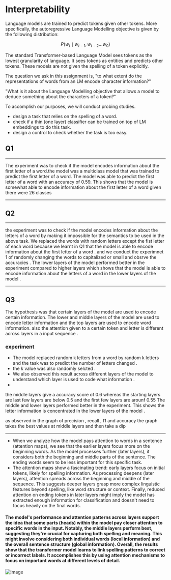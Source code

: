 # Interpretability 

Language models are trained to predict tokens given other tokens. More specifically, the autoregressive Language Modelling objective is given by the following distribution:

$$
P(w_{t} \mid w_{t-1}, w_{t-2} \dots w_0)
$$

The standard Transformer-based Language Model sees tokens as the lowest granularity of language. It sees tokens as entities and predicts other tokens. These models are not given the spelling of a token explicitly.

The question we ask in this assignment is, "to what extent do the representations of words from an LM encode character information?"

"What is it about the Language Modelling objective that allows a model to deduce something about the characters of a token?"


To accomplish our purposes, we will conduct probing studies.
- design a task that relies on the spelling of a word.
- check if a thin (one layer) classifier can be trained on top of LM embeddings to do this task.
- design a control to check whether the task is too easy.
  
## Q1
---
The experiment was to check if the model encodes information about the first letter of a word.the model was a multiclass model that was trained to predict the first letter of a word. The model was able to predict the first letter of a word with an accuracy of 0.59. This shows that the model is somewhat able to encode information about the first letter of a word given there were 26 classes

---
## Q2
---
the experiment was to check if the model encodes information about the letters of a word by making it impossible for the semantics to be used in the above task. We replaced the words with random letters except the fist letter of each word because we learnt in Q1 that the model is able to encode information about the first letter of a word  . and we conduct the experimnet 1 of randomly changing the words to capitalized or small and obsrve the accuracies .
The lower layers of the model performed better in the experiment compared to higher layers which shows that the model is able to encode information about the letters of a word in the lower layers of the model .

---
## Q3

The hypothesis was that certain layers of the model are used to encode certain information. The lower and middle layers of the model are used to encode letter information and the top layers are used to encode word information.
also the attention given to a certain token and letter is different across layers in a input sequence .


### experiment
- The model replaced random k letters from a word by random k letters and the task was to predict the number of letters changed .
- the k value was also randomly selcted .
- We also observed this result across different layers of the model to understand which layer is used to code what information .
-
the middle layers give a accuracy score of 0.6 whereas the starting layers are last few layers are below 0.5 and the first few layers are arounf 0.55
The middle and lower layers performed better in the experiment. This shows the letter information is concentrated in the lower layers of the model .

as observed in the graph of precision , recall , f1 and accuracy the graph takes the best values at middle layers and then take a dip 

---
 - When we analyze how the model pays attention to words in a sentence (attention maps), we see that the earlier layers focus more on the beginning words. As the model processes further (later layers), it considers both the beginning and middle parts of the sentence. The ending words seem to be less important for this specific task.
 - The attention maps show a fascinating trend: early layers focus on initial tokens, likely for spelling information. As processing deepens (later layers), attention spreads across the beginning and middle of the sequence. This suggests deeper layers grasp more complex linguistic features beyond spelling, like word structure or context. Finally, reduced attention on ending tokens in later layers might imply the model has extracted enough information for classification and doesn't need to focus heavily on the final words.

#### The model's performance and attention patterns across layers support the idea that some parts (heads) within the model pay closer attention to specific words in the input. Notably, the middle layers perform best, suggesting they're crucial for capturing both spelling and meaning. This might involve considering both individual words (local information) and the overall sentence structure (global information). Overall, the results show that the transformer model learns to link spelling patterns to correct or incorrect labels. It accomplishes this by using attention mechanisms to focus on important words at different levels of detail.
![image](https://github.com/suyashsethia/interpretability-language-models/assets/95227702/1a5643bd-7a91-427f-97fc-7a483d8a1ebf)
